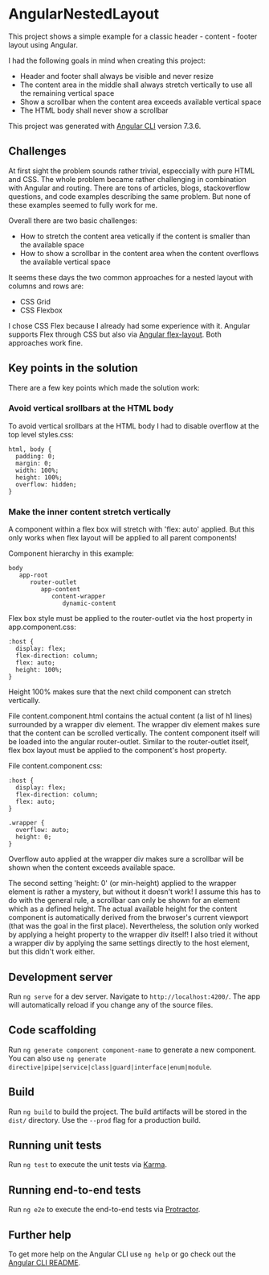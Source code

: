 # AngularNestedLayout

This project shows a simple example for a classic header - content - footer layout using Angular. 

I had the following goals in mind when creating this project:
- Header and footer shall always be visible and never resize
- The content area in the middle shall always stretch vertically to use all the remaining vertical space
- Show a scrollbar when the content area exceeds available vertical space
- The HTML body shall never show a scrollbar

This project was generated with [Angular CLI](https://github.com/angular/angular-cli) version 7.3.6.

## Challenges

At first sight the problem sounds rather trivial, especcially with pure HTML and CSS. The whole problem became rather challenging in combination with Angular and routing. There are tons of articles, blogs, stackoverflow questions, and code examples describing the same problem. But none of these examples seemed to fully work for me. 

Overall there are two basic challenges:
* How to stretch the content area vetically if the content is smaller than the available space
* How to show a scrollbar in the content area when the content overflows the available vertical space

It seems these days the two common approaches for a nested layout with columns and rows are:
* CSS Grid
* CSS Flexbox

I chose CSS Flex because I already had some experience with it. Angular supports Flex through CSS but also via [Angular flex-layout](https://github.com/angular/flex-layout). Both approaches work fine.

## Key points in the solution

There are a few key points which made the solution work:

### Avoid vertical srollbars at the HTML body

To avoid vertical srollbars at the HTML body I had to disable overflow at the top level styles.css:
```
html, body {
  padding: 0;
  margin: 0;
  width: 100%;
  height: 100%;
  overflow: hidden;
}
```
### Make the inner content stretch vertically

A component within a flex box will stretch with 'flex: auto' applied. But this only works when flex layout will be applied to all parent components!

Component hierarchy in this example:
```
body
   app-root
      router-outlet
         app-content
            content-wrapper
               dynamic-content
```

Flex box style must be applied to the router-outlet via the host property in app.component.css:
```
:host {
  display: flex;
  flex-direction: column;
  flex: auto;
  height: 100%;
}
```
Height 100% makes sure that the next child component can stretch vertically. 

File content.component.html contains the actual content (a list of h1 lines) surrounded by a wrapper div element. The wrapper div element makes sure that the content can be scrolled vertically. The content component itself will be loaded into the angular router-outlet. Similar to the router-outlet itself, flex box layout must be applied to the component's host property.

File content.component.css:
```
:host {
  display: flex;
  flex-direction: column;
  flex: auto;
}

.wrapper {
  overflow: auto;
  height: 0;
}
```

Overflow auto applied at the wrapper div makes sure a scrollbar will be shown when the content exceeds available space. 

The second setting 'height: 0' (or min-height) applied to the wrapper element is rather a mystery, but without it doesn't work! I assume this has to do with the general rule, a scrollbar can only be shown for an element which as a defined height. The actual available height for the content component is automatically derived from the brwoser's current viewport (that was the goal in the first place). Nevertheless, the solution only worked by applying a height property to the wrapper div itself! I also tried it without a wrapper div by applying the same settings directly to the host element, but this didn't work either.

## Development server

Run `ng serve` for a dev server. Navigate to `http://localhost:4200/`. The app will automatically reload if you change any of the source files.

## Code scaffolding

Run `ng generate component component-name` to generate a new component. You can also use `ng generate directive|pipe|service|class|guard|interface|enum|module`.

## Build

Run `ng build` to build the project. The build artifacts will be stored in the `dist/` directory. Use the `--prod` flag for a production build.

## Running unit tests

Run `ng test` to execute the unit tests via [Karma](https://karma-runner.github.io).

## Running end-to-end tests

Run `ng e2e` to execute the end-to-end tests via [Protractor](http://www.protractortest.org/).

## Further help

To get more help on the Angular CLI use `ng help` or go check out the [Angular CLI README](https://github.com/angular/angular-cli/blob/master/README.md).
